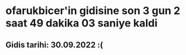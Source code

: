 # ofarukbicer'in gidisine son 3 gun 2 saat 49 dakika 03 saniye kaldi

## Gidis tarihi: 30.09.2022 :(
